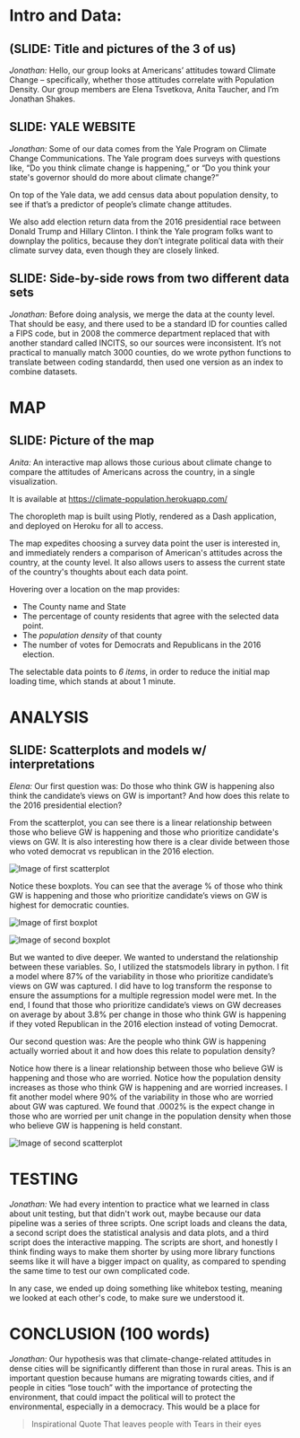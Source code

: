 # Intro and Data:
## (SLIDE: Title and pictures of the 3 of us)
*Jonathan:* Hello, our group looks at Americans’ attitudes toward Climate Change – specifically, whether those attitudes correlate with Population Density.  Our group members are Elena Tsvetkova, Anita Taucher, and I’m Jonathan Shakes.

## SLIDE: YALE WEBSITE
*Jonathan:* Some of our data comes from the Yale Program on Climate Change Communications. The Yale program does surveys with questions like, “Do you think climate change is happening,” or “Do you think your state's governor should do more about climate change?” 

On top of the Yale data, we add census data about population density, to see if that’s a predictor of people’s climate change attitudes.

We also add election return data from the 2016 presidential race between Donald Trump and Hillary Clinton. I think the Yale program folks want to downplay the politics, because they don’t integrate political data with their climate survey data, even though they are closely linked. 

## SLIDE: Side-by-side rows from two different data sets
*Jonathan:* Before doing analysis, we merge the data at the county level. That should be easy, and there used to be a standard ID for counties called a FIPS code, but in 2008 the commerce department replaced that with another standard called INCITS, so our sources were inconsistent. It’s not practical to manually match 3000 counties, do we wrote python functions to translate between coding standardd, then used one version as an index to combine datasets.

# MAP
## SLIDE: Picture of the map

*Anita:* An interactive map allows those curious about climate change to compare the attitudes of Americans across the country, in a single visualization.

It is available at https://climate-population.herokuapp.com/

The choropleth map is built using Plotly, rendered as a Dash application, and deployed on Heroku for all to access.

The map expedites choosing a survey data point the user is interested in, and immediately renders a comparison of American's attitudes across the country, at the county level.  It also allows users to assess the current state of the country's thoughts about each data point.

Hovering over a location on the map provides: 
*	The County name and State
*	The percentage of county residents that agree with the selected data point.
*	The *population density* of that county
*	The number of votes for Democrats and Republicans in the 2016 election.  

The selectable data points to _6 items_, in order to reduce the initial map loading time, which stands at about 1 minute.


# ANALYSIS
## SLIDE: Scatterplots and models w/ interpretations

*Elena:* Our first question was: Do those who think GW is happening also think the candidate’s views on GW is important? And how does this relate to the 2016 presidential election?

From the scatterplot, you can see there is a linear relationship between those who believe GW is happening and those who prioritize candidate's views on GW. It is also interesting how there is a clear divide between those who voted democrat vs republican in the 2016 election.  

![Image of first scatterplot](https://raw.githubusercontent.com/eltsvetk/CS5010_Project/main/scatterplot_CC_Political_Affiliation.png)

Notice these boxplots. You can see that the average % of those who think GW is happening and those who prioritize candidate’s views on GW is highest for democratic counties.

![Image of first boxplot](https://raw.githubusercontent.com/eltsvetk/CS5010_Project/main/boxplot1.png)

![Image of second boxplot](https://raw.githubusercontent.com/eltsvetk/CS5010_Project/main/boxplot2.png)

But we wanted to dive deeper. We wanted to understand the relationship between these variables. So, I utilized the statsmodels library in python. I fit a model where 87% of the variability in those who prioritize candidate’s views on GW was captured. I did have to log transform the response to ensure the assumptions for a multiple regression model were met. In the end, I found that those who prioritize candidate’s views on GW decreases on average by about 3.8% per change in those who think GW is happening if they voted Republican in the 2016 election instead of voting Democrat. 

Our second question was: Are the people who think GW is happening actually worried about it and how does this relate to population density?

Notice how there is a linear relationship between those who believe GW is happening and those who are worried. Notice how the population density increases as those who think GW is happening and are worried increases. I fit another model where 90% of the variability in those who are worried about GW was captured. We found that .0002% is the expect change in those who are worried per unit change in the population density when those who believe GW is happening is held constant. 

![Image of second scatterplot](https://raw.githubusercontent.com/eltsvetk/CS5010_Project/main/scatterplot_CC_PopDensity.png)

# TESTING 
*Jonathan:* We had every intention to practice what we learned in class about unit testing, but that didn't work out, maybe because our data pipeline was a series of three scripts. One script loads and cleans the data, a second script does the statistical analysis and data plots, and a third script does the interactive mapping. The scripts are short, and honestly I think finding ways to make them shorter by using more library functions seems like it will have a bigger impact on quality, as compared to spending the same time to test our own complicated code. 

In any case, we ended up doing something like whitebox testing, meaning we looked at each other's code, to make sure we understood it. 

# CONCLUSION (100 words)
*Jonathan:* Our hypothesis was that climate-change-related attitudes in dense cities will be significantly different than those in rural areas. 
This is an important question because humans are migrating towards cities, and if people in cities “lose touch” with the importance of protecting the environment, that could impact the political will to protect the environmental, especially in a democracy.
This would be a place for 
> Inspirational Quote
> That leaves people with
> Tears in their eyes
